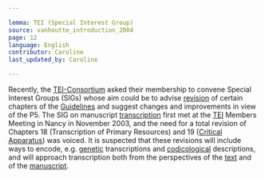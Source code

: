 ```yaml
---

lemma: TEI (Special Interest Group)
source: vanhoutte_introduction_2004
page: 12
language: English
contributor: Caroline
last_updated_by: Caroline

---
```


Recently, the [TEI-Consortium](TEIConsortium.html) asked their membership to convene Special Interest Groups (SIGs) whose aim could be to advise [revision](revision.html) of certain chapters of the [Guidelines](TEIGuidelines.html) and suggest changes and improvements in view of the P5. The SIG on manuscript [transcription](transcription.html) first met at the [TEI](TEI.html) Members Meeting in Nancy in November 2003, and the need for a total revision of Chapters 18 (Transcription of Primary Resources) and 19 ([Critical Apparatus](apparatusCritical.html)) was voiced. It is suspected that these revisions will include ways to encode, e.g. [genetic](genesis.html) transcriptions and [codicological](codicology.html) descriptions, and will approach transcription both from the perspectives of the [text](text.html) and of the [manuscript](manuscript.html).
